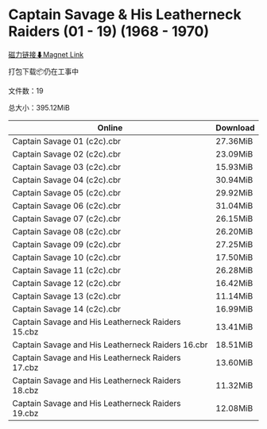 # Captain Savage & His Leatherneck Raiders (01 - 19) (1968 - 1970)

[磁力链接⬇Magnet Link](magnet:?xt=urn:btih:f06a6669aefdd001815643f4f902a92bd26e68a3&dn=Captain%20Savage%20%26%20His%20Leatherneck%20Raiders%20%2801%20-%2019%29%20%281968%20-%201970%29)

打包下载📦仍在工事中

文件数：19

总大小：395.12MiB

Online | Download
--- | ---
Captain Savage 01 (c2c).cbr | 27.36MiB
Captain Savage 02 (c2c).cbr | 23.09MiB
Captain Savage 03 (c2c).cbr | 15.93MiB
Captain Savage 04 (c2c).cbr | 30.94MiB
Captain Savage 05 (c2c).cbr | 29.92MiB
Captain Savage 06 (c2c).cbr | 31.04MiB
Captain Savage 07 (c2c).cbr | 26.15MiB
Captain Savage 08 (c2c).cbr | 26.20MiB
Captain Savage 09 (c2c).cbr | 27.25MiB
Captain Savage 10 (c2c).cbr | 17.50MiB
Captain Savage 11 (c2c).cbr | 26.28MiB
Captain Savage 12 (c2c).cbr | 16.42MiB
Captain Savage 13 (c2c).cbr | 11.14MiB
Captain Savage 14 (c2c).cbr | 16.99MiB
Captain Savage and His Leatherneck Raiders 15.cbz | 13.41MiB
Captain Savage and His Leatherneck Raiders 16.cbr | 18.51MiB
Captain Savage and His Leatherneck Raiders 17.cbz | 13.60MiB
Captain Savage and His Leatherneck Raiders 18.cbz | 11.32MiB
Captain Savage and His Leatherneck Raiders 19.cbz | 12.08MiB